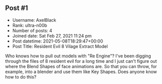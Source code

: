 ## Post #1
- Username: AxelBlack
- Rank: ultra-n00b
- Number of posts: 4
- Joined date: Sat Feb 27, 2021 11:24 pm
- Post datetime: 2021-05-08T18:29:47+00:00
- Post Title: Resident Evil 8 Vilage Extract Model

Who knows how to pull out models with "Re Engine"? I've been digging through the files of 8 resident evil for a long time and I just can't figure out where the Blend Shapes of face animations are. So that you can throw, for example, into a blender and use them like Key Shapes. Does anyone know how to do this?

